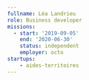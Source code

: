 ```yaml
---
fullname: Léa Landrieu
role: Business developer
missions:
  - start: '2019-09-05'
    end: '2020-06-30'
    status: independent
    employer: octo
startups:
    - aides-territoires
---
```

